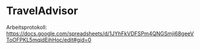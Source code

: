 # TravelAdvisor

Arbeitsprotokoll:
https://docs.google.com/spreadsheets/d/1JYhFkVDFSPm4QNGSmji68geeVToOFPKL5mqidEihHoc/edit#gid=0
